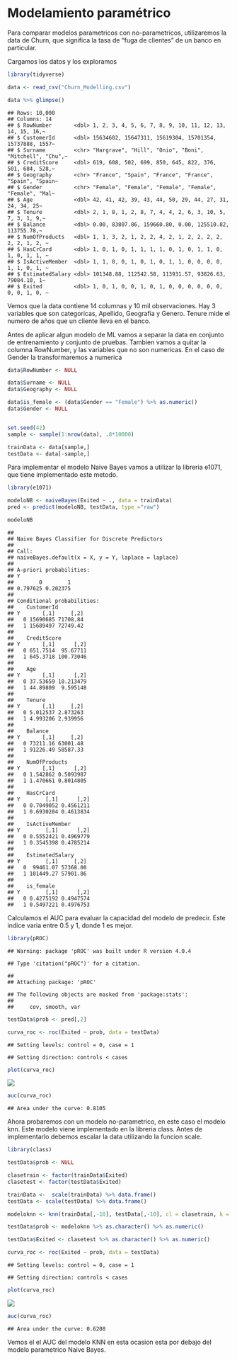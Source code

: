 Modelamiento paramétrico
================

Para comparar modelos parametricos con no-parametricos, utilizaremos la
data de Churn, que significa la tasa de “fuga de clientes” de un banco
en particular.

Cargamos los datos y los exploramos

``` r
library(tidyverse)

data <- read_csv("Churn_Modelling.csv")

data %>% glimpse()
```

    ## Rows: 10,000
    ## Columns: 14
    ## $ RowNumber       <dbl> 1, 2, 3, 4, 5, 6, 7, 8, 9, 10, 11, 12, 13, 14, 15, 16,~
    ## $ CustomerId      <dbl> 15634602, 15647311, 15619304, 15701354, 15737888, 1557~
    ## $ Surname         <chr> "Hargrave", "Hill", "Onio", "Boni", "Mitchell", "Chu",~
    ## $ CreditScore     <dbl> 619, 608, 502, 699, 850, 645, 822, 376, 501, 684, 528,~
    ## $ Geography       <chr> "France", "Spain", "France", "France", "Spain", "Spain~
    ## $ Gender          <chr> "Female", "Female", "Female", "Female", "Female", "Mal~
    ## $ Age             <dbl> 42, 41, 42, 39, 43, 44, 50, 29, 44, 27, 31, 24, 34, 25~
    ## $ Tenure          <dbl> 2, 1, 8, 1, 2, 8, 7, 4, 4, 2, 6, 3, 10, 5, 7, 3, 1, 9,~
    ## $ Balance         <dbl> 0.00, 83807.86, 159660.80, 0.00, 125510.82, 113755.78,~
    ## $ NumOfProducts   <dbl> 1, 1, 3, 2, 1, 2, 2, 4, 2, 1, 2, 2, 2, 2, 2, 2, 1, 2, ~
    ## $ HasCrCard       <dbl> 1, 0, 1, 0, 1, 1, 1, 1, 0, 1, 0, 1, 1, 0, 1, 0, 1, 1, ~
    ## $ IsActiveMember  <dbl> 1, 1, 0, 0, 1, 0, 1, 0, 1, 1, 0, 0, 0, 0, 1, 1, 0, 1, ~
    ## $ EstimatedSalary <dbl> 101348.88, 112542.58, 113931.57, 93826.63, 79084.10, 1~
    ## $ Exited          <dbl> 1, 0, 1, 0, 0, 1, 0, 1, 0, 0, 0, 0, 0, 0, 0, 0, 1, 0, ~

Vemos que la data contiene 14 columnas y 10 mil observaciones. Hay 3
variables que son categoricas, Apellido, Geografia y Genero. Tenure mide
el numero de años que un cliente lleva en el banco.

Antes de aplicar algun modelo de ML vamos a separar la data en conjunto
de entrenamiento y conjunto de pruebas. Tambien vamos a quitar la
columna RowNumber, y las variables que no son numericas. En el caso de
Gender la transformaremos a numerica

``` r
data$RowNumber <- NULL

data$Surname <- NULL
data$Geography <- NULL

data$is_female <- (data$Gender == "Female") %>% as.numeric()
data$Gender <- NULL


set.seed(42)
sample <- sample(1:nrow(data), .8*10000)

trainData <- data[sample,]
testData <- data[-sample,]
```

Para implementar el modelo Naive Bayes vamos a utilizar la libreria
e1071, que tiene implementado este metodo.

``` r
library(e1071)

modeloNB <- naiveBayes(Exited ~ ., data = trainData)
pred <- predict(modeloNB, testData, type ="raw")

modeloNB
```

    ## 
    ## Naive Bayes Classifier for Discrete Predictors
    ## 
    ## Call:
    ## naiveBayes.default(x = X, y = Y, laplace = laplace)
    ## 
    ## A-priori probabilities:
    ## Y
    ##        0        1 
    ## 0.797625 0.202375 
    ## 
    ## Conditional probabilities:
    ##    CustomerId
    ## Y       [,1]     [,2]
    ##   0 15690685 71708.84
    ##   1 15689497 72749.42
    ## 
    ##    CreditScore
    ## Y       [,1]      [,2]
    ##   0 651.7514  95.67711
    ##   1 645.3718 100.73046
    ## 
    ##    Age
    ## Y       [,1]      [,2]
    ##   0 37.53659 10.213479
    ##   1 44.89809  9.595148
    ## 
    ##    Tenure
    ## Y       [,1]     [,2]
    ##   0 5.012537 2.873263
    ##   1 4.993206 2.939956
    ## 
    ##    Balance
    ## Y       [,1]     [,2]
    ##   0 73211.16 63001.48
    ##   1 91226.49 58587.33
    ## 
    ##    NumOfProducts
    ## Y       [,1]      [,2]
    ##   0 1.542862 0.5093987
    ##   1 1.470661 0.8014805
    ## 
    ##    HasCrCard
    ## Y        [,1]      [,2]
    ##   0 0.7049052 0.4561211
    ##   1 0.6930204 0.4613834
    ## 
    ##    IsActiveMember
    ## Y        [,1]      [,2]
    ##   0 0.5552421 0.4969779
    ##   1 0.3545398 0.4785214
    ## 
    ##    EstimatedSalary
    ## Y        [,1]     [,2]
    ##   0  99461.07 57368.00
    ##   1 101449.27 57901.86
    ## 
    ##    is_female
    ## Y        [,1]      [,2]
    ##   0 0.4275192 0.4947574
    ##   1 0.5497221 0.4976753

Calculamos el AUC para evaluar la capacidad del modelo de predecir. Este
indice varia entre 0.5 y 1, donde 1 es mejor.

``` r
library(pROC)
```

    ## Warning: package 'pROC' was built under R version 4.0.4

    ## Type 'citation("pROC")' for a citation.

    ## 
    ## Attaching package: 'pROC'

    ## The following objects are masked from 'package:stats':
    ## 
    ##     cov, smooth, var

``` r
testData$prob <- pred[,2]

curva_roc <- roc(Exited ~ prob, data = testData)
```

    ## Setting levels: control = 0, case = 1

    ## Setting direction: controls < cases

``` r
plot(curva_roc)    
```

![](README_files/figure-gfm/unnamed-chunk-4-1.png)<!-- -->

``` r
auc(curva_roc)
```

    ## Area under the curve: 0.8105

Ahora probaremos con un modelo no-parametrico, en este caso el modelo
knn. Este modelo viene implementado en la libreria class. Antes de
implementarlo debemos escalar la data utilizando la funcion scale.

``` r
library(class)

testData$prob <- NULL

clasetrain <- factor(trainData$Exited)
clasetest <- factor(testData$Exited)

trainData <-  scale(trainData) %>% data.frame()
testData <- scale(testData) %>% data.frame()

modeloknn <- knn(trainData[,-10], testData[,-10], cl = clasetrain, k = 15, prob = TRUE)

testData$prob <- modeloknn %>% as.character() %>% as.numeric()

testData$Exited <- clasetest %>% as.character() %>% as.numeric()

curva_roc <- roc(Exited ~ prob, data = testData)
```

    ## Setting levels: control = 0, case = 1

    ## Setting direction: controls < cases

``` r
plot(curva_roc)    
```

![](README_files/figure-gfm/unnamed-chunk-5-1.png)<!-- -->

``` r
auc(curva_roc)
```

    ## Area under the curve: 0.6208

Vemos el el AUC del modelo KNN en esta ocasion esta por debajo del
modelo parametrico Naive Bayes.
